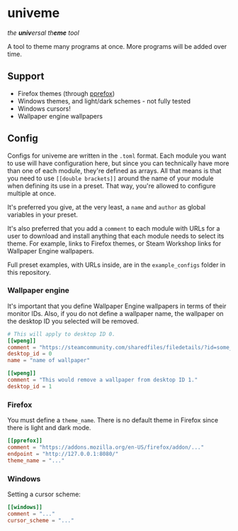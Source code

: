 # univeme

*the **univ**ersal th**eme** tool*

A tool to theme many programs at once. More programs will be added over time.

## Support

- Firefox themes (through [pprefox](https://github.com/duckfromdiscord/pprefox))
- Windows themes, and light/dark schemes - not fully tested
- Windows cursors!
- Wallpaper engine wallpapers

## Config

Configs for univeme are written in the `.toml` format. Each module you want to use will have configuration here, but since you can technically have more than one of each module, they're defined as arrays. All that means is that you need to use `[[double brackets]]` around the name of your module when defining its use in a preset. That way, you're allowed to configure multiple at once.

It's preferred you give, at the very least, a `name` and `author` as global variables in your preset.

It's also preferred that you add a `comment` to each module with URLs for a user to download and install anything that each module needs to select its theme. For example, links to Firefox themes, or Steam Workshop links for Wallpaper Engine wallpapers.

Full preset examples, with URLs inside, are in the `example_configs` folder in this repository.

### Wallpaper engine

It's important that you define Wallpaper Engine wallpapers in terms of their monitor IDs. Also, if you do not define a wallpaper name, the wallpaper on the desktop ID you selected will be removed.

```toml
# This will apply to desktop ID 0.
[[wpeng]]
comment = "https://steamcommunity.com/sharedfiles/filedetails/?id=some_id"
desktop_id = 0
name = "name of wallpaper"

[[wpeng]]
comment = "This would remove a wallpaper from desktop ID 1."
desktop_id = 1
```

### Firefox
You must define a `theme_name`. There is no default theme in Firefox since there is light and dark mode.

```toml
[[pprefox]]
comment = "https://addons.mozilla.org/en-US/firefox/addon/..."
endpoint = "http://127.0.0.1:8080/"
theme_name = "..."
```

### Windows
Setting a cursor scheme:
```toml
[[windows]]
comment = "..."
cursor_scheme = "..."
```